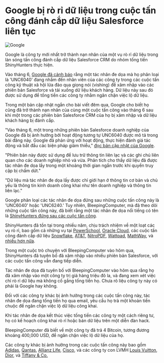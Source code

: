 # Google bị rò rỉ dữ liệu trong cuộc tấn công đánh cắp dữ liệu Salesforce liên tục

![Google](https://www.bleepstatic.com/content/hl-images/2023/12/29/google-flare.jpg)

Google là công ty mới nhất trở thành nạn nhân của một vụ rò rỉ dữ liệu trong làn sóng tấn công đánh cắp dữ liệu Salesforce CRM do nhóm tống tiền ShinyHunters thực hiện.

Vào tháng 6, [Google đã cảnh báo](https://www.bleepingcomputer.com/news/security/google-hackers-target-salesforce-accounts-in-data-extortion-attacks/) rằng một tác nhân đe dọa mà họ phân loại là 'UNC6040' đang nhắm đến nhân viên của các công ty trong các cuộc tấn công kỹ thuật xã hội lừa đảo qua giọng nói (vishing) để xâm nhập vào các phiên bản Salesforce và tải xuống dữ liệu khách hàng. Dữ liệu này sau đó được sử dụng để tống tiền các công ty nhằm ngăn chặn việc lộ dữ liệu.

Trong một bản cập nhật ngắn cho bài viết đêm qua, Google cho biết họ cũng đã trở thành nạn nhân của cùng một cuộc tấn công vào tháng 6 sau khi một trong các phiên bản Salesforce CRM của họ bị xâm nhập và dữ liệu khách hàng bị đánh cắp.

"Vào tháng 6, một trong những phiên bản Salesforce doanh nghiệp của Google đã bị ảnh hưởng bởi hoạt động tương tự UNC6040 được mô tả trong bài đăng này. Google đã phản ứng với hoạt động, thực hiện đánh giá tác động và bắt đầu các biện pháp giảm thiểu," [đọc bản cập nhật của Google](https://cloud.google.com/blog/topics/threat-intelligence/voice-phishing-data-extortion).

"Phiên bản này được sử dụng để lưu trữ thông tin liên lạc và các ghi chú liên quan cho các doanh nghiệp nhỏ và vừa. Phân tích cho thấy dữ liệu đã được tác nhân đe dọa lấy trong một khoảng thời gian ngắn trước khi quyền truy cập bị chấm dứt."

"Dữ liệu mà tác nhân đe dọa lấy được chỉ giới hạn ở thông tin cơ bản và chủ yếu là thông tin kinh doanh công khai như tên doanh nghiệp và thông tin liên lạc."

Google phân loại các tác nhân đe dọa đứng sau những cuộc tấn công này là 'UNC6040' hoặc 'UNC6240.' Tuy nhiên, BleepingComputer, mà đã theo dõi những cuộc tấn công này, đã biết rằng một tác nhân đe dọa nổi tiếng có tên là [ShinyHunters đứng sau các cuộc tấn công](https://www.bleepingcomputer.com/news/security/shinyhunters-behind-salesforce-data-theft-attacks-at-qantas-allianz-life-and-lvmh/).

ShinyHunters đã tồn tại trong nhiều năm, chịu trách nhiệm về một loạt các vụ rò rỉ, bao gồm cả những vụ tại [PowerSchool](https://www.bleepingcomputer.com/news/security/powerschool-hacker-now-extorting-individual-school-districts/), [Oracle Cloud](https://www.bleepingcomputer.com/news/security/oracle-customers-confirm-data-stolen-in-alleged-cloud-breach-is-valid/), các cuộc tấn công đánh cắp dữ liệu [Snowflake](https://www.bleepingcomputer.com/tag/snowflake/), [AT&T](https://www.bleepingcomputer.com/news/security/old-atandt-data-leak-repackaged-to-link-ssns-dobs-to-49m-phone-numbers/), [NitroPDF](https://www.bleepingcomputer.com/news/security/hacker-leaks-full-database-of-77-million-nitro-pdf-user-records/), [Wattpad](https://www.bleepingcomputer.com/news/security/wattpad-data-breach-exposes-account-info-for-millions-of-users/), [MathWay](https://www.bleepingcomputer.com/news/security/mathway-investigates-data-breach-after-25m-records-sold-on-dark-web/), và [nhiều hơn nữa](https://www.bleepingcomputer.com/news/security/hacker-leaks-386-million-user-records-from-18-companies-for-free/).

Trong một cuộc trò chuyện với BleepingComputer vào hôm qua, ShinyHunters đã tuyên bố đã xâm nhập vào nhiều phiên bản Salesforce, với các cuộc tấn công vẫn đang tiếp diễn.

Tác nhân đe dọa đã tuyên bố với BleepingComputer vào hôm qua rằng họ đã xâm nhập vào một công ty trị giá hàng triệu đô la, và đang xem xét việc chỉ rò rỉ dữ liệu mà không cố gắng tống tiền họ. Chưa rõ liệu công ty này có phải là Google hay không.

Đối với các công ty khác bị ảnh hưởng trong các cuộc tấn công này, tác nhân đe dọa đang tống tiền họ qua email, yêu cầu họ trả một khoản tiền chuộc để ngăn chặn việc lộ dữ liệu công khai.

Khi tác nhân đe dọa kết thúc việc tống tiền các công ty một cách riêng tư, họ có kế hoạch công khai rò rỉ hoặc bán dữ liệu trên một diễn đàn hack.

BleepingComputer đã biết về một công ty đã trả 4 Bitcoin, tương đương khoảng 400,000 USD, để ngăn chặn việc lộ dữ liệu của họ.

Các công ty khác bị ảnh hưởng trong các cuộc tấn công này bao gồm [Adidas](https://www.bleepingcomputer.com/news/security/adidas-warns-of-data-breach-after-customer-service-provider-hack/), [Qantas](https://www.bleepingcomputer.com/news/security/qantas-confirms-data-breach-impacts-57-million-customers/), [Allianz Life](https://www.bleepingcomputer.com/news/security/allianz-life-confirms-data-breach-impacts-majority-of-14-million-customers/), [Cisco](https://www.bleepingcomputer.com/news/security/cisco-discloses-data-breach-impacting-ciscocom-user-accounts/), và các công ty con LVMH [Louis Vuitton](https://www.bleepingcomputer.com/news/security/louis-vuitton-says-regional-data-breaches-tied-to-same-cyberattack/), [Dior](https://www.bleepingcomputer.com/news/security/fashion-giant-dior-discloses-cyberattack-warns-of-data-breach/), và [Tiffany & Co.](https://www.chosun.com/english/industry-en/2025/05/26/ORM5MULB7NEM7EBUFVXHVLSB4A/)